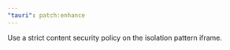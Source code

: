 ```yaml
---
"tauri": patch:enhance
---
```


Use a strict content security policy on the isolation pattern iframe.

